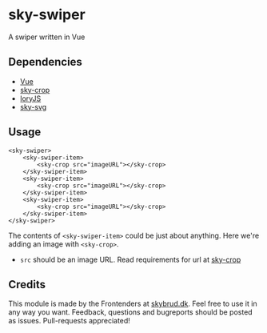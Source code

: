 # sky-swiper

A swiper written in Vue

## Dependencies

- [Vue](https://vuejs.org/)
- [sky-crop](https://github.com/skybrud/sky-crop/)
- [loryJS](https://github.com/meandmax/lory/)
- [sky-svg](https://github.com/skybrud/sky-svg/)

## Usage

```
<sky-swiper>
	<sky-swiper-item>
		<sky-crop src="imageURL"></sky-crop>
	</sky-swiper-item>
	<sky-swiper-item>
		<sky-crop src="imageURL"></sky-crop>
	</sky-swiper-item>
	<sky-swiper-item>
		<sky-crop src="imageURL"></sky-crop>
	</sky-swiper-item>
</sky-swiper>
```

The contents of `<sky-swiper-item>` could be just about anything. Here we're adding an image with `<sky-crop>`.

- `src` should be an image URL. Read requirements for url at [sky-crop](https://github.com/skybrud/sky-crop/)

## Credits
 
This module is made by the Frontenders at [skybrud.dk](http://www.skybrud.dk/). Feel free to use it in any way you want. Feedback, questions and bugreports should be posted as issues. Pull-requests appreciated!
